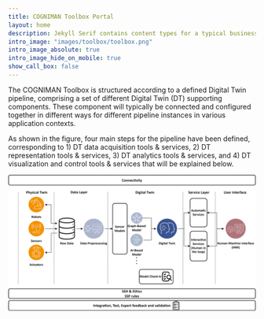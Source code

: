 ```yaml
---
title: COGNIMAN Toolbox Portal
layout: home
description: Jekyll Serif contains content types for a typical business website. The theme is fully responsive, blazing fast and artfully illustrated.
intro_image: "images/toolbox/toolbox.png"
intro_image_absolute: true
intro_image_hide_on_mobile: true
show_call_box: false
---
```



The COGNIMAN Toolbox is structured according to a defined Digital Twin pipeline, comprising a set of different Digital Twin (DT) supporting components. These component will typically be connected and configured together in different ways for different pipeline instances in various application contexts.

As shown in the figure, four main steps for the pipeline have been defined, corresponding to 1) DT data acquisition tools & services, 2) DT representation tools & services, 3) DT analytics tools & services, and 4) DT visualization and control tools & services that will be explained below.

![Toolbox](images/toolbox/cogniman_architecture.png)
